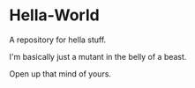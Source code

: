 # Hella-World
A repository for hella stuff.

I'm basically just a mutant in the belly of a beast. 

Open up that mind of yours.

